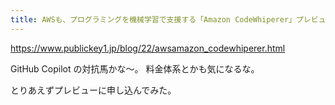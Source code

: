 ```yaml
---
title: AWSも、プログラミングを機械学習で支援する「Amazon CodeWhiperer」プレビュー公開。コメントを書くとコードを提案 － Publickey
---
```


https://www.publickey1.jp/blog/22/awsamazon_codewhiperer.html

GitHub Copilot の対抗馬かな〜。
料金体系とかも気になるな。

とりあえずプレビューに申し込んでみた。

